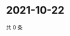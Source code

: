 # 2021-10-22

共 0 条

<!-- BEGIN WEIBO -->
<!-- 最后更新时间 Fri Oct 22 2021 12:18:56 GMT+0800 (China Standard Time) -->

<!-- END WEIBO -->
